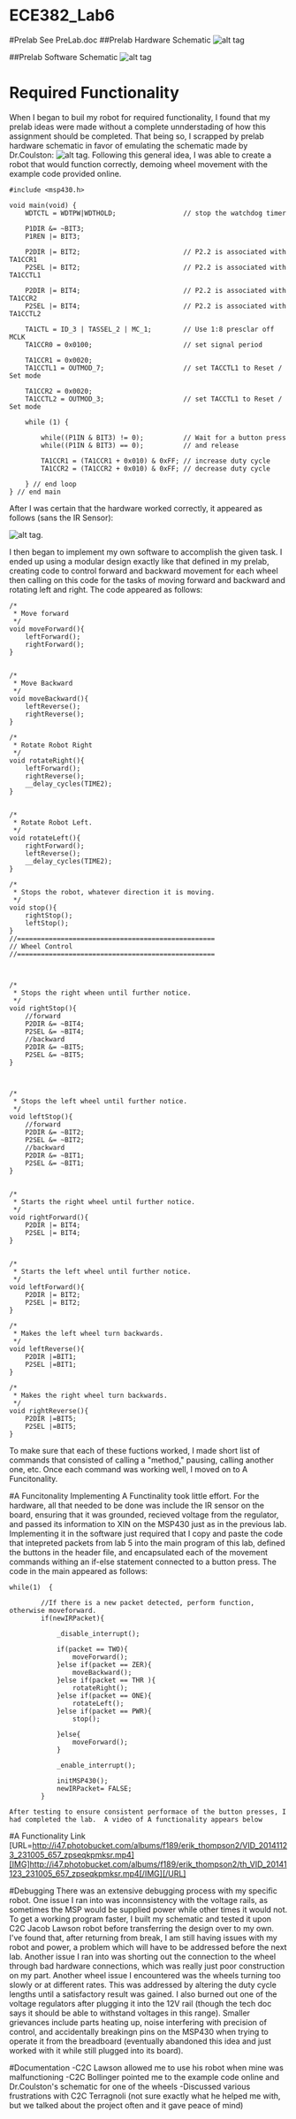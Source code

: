 ECE382_Lab6
===========
#Prelab
See PreLab.doc
##Prelab Hardware Schematic
![alt tag](http://i47.photobucket.com/albums/f189/erik_thompson2/prelabschem_zps27bcf71a.jpg "TO-220 Config")

##Prelab Software Schematic
![alt tag](http://i47.photobucket.com/albums/f189/erik_thompson2/flowchart_zps4aa85f45.png "TO-220 Config")

# Required Functionality
  When I began to buil my robot for required functionality, I found that my prelab ideas were made without a complete unnderstading of how this assignment should be completed.  That being so, I scrapped by prelab hardware schematic in favor of emulating the schematic made by Dr.Coulston:
  ![alt tag](http://i47.photobucket.com/albums/f189/erik_thompson2/IMG_20141123_152548_212_zps3b576bb6.jpg "TO-220 Config").
Following this general idea, I was able to create a robot that would function correctly, demoing wheel movement with the example code provided online.

~~~
#include <msp430.h>

void main(void) {
    WDTCTL = WDTPW|WDTHOLD;                 // stop the watchdog timer

    P1DIR &= ~BIT3;
    P1REN |= BIT3;

    P2DIR |= BIT2;							// P2.2 is associated with TA1CCR1
    P2SEL |= BIT2;							// P2.2 is associated with TA1CCTL1

    P2DIR |= BIT4;							// P2.2 is associated with TA1CCR2
    P2SEL |= BIT4;							// P2.2 is associated with TA1CCTL2

	TA1CTL = ID_3 | TASSEL_2 | MC_1;		// Use 1:8 presclar off MCLK
    TA1CCR0 = 0x0100;						// set signal period

    TA1CCR1 = 0x0020;
    TA1CCTL1 = OUTMOD_7;					// set TACCTL1 to Reset / Set mode

    TA1CCR2 = 0x0020;
    TA1CCTL2 = OUTMOD_3;					// set TACCTL1 to Reset / Set mode

    while (1) {

    	while((P1IN & BIT3) != 0);			// Wait for a button press
    	while((P1IN & BIT3) == 0);			// and release

        TA1CCR1 = (TA1CCR1 + 0x010) & 0xFF;	// increase duty cycle
        TA1CCR2 = (TA1CCR2 + 0x010) & 0xFF;	// decrease duty cycle

    } // end loop
} // end main
~~~

After I was certain that the hardware worked correctly, it appeared as follows (sans the IR Sensor):
  
  ![alt tag](http://i47.photobucket.com/albums/f189/erik_thompson2/IMG_20141202_072012_378_zpsea6a47e7.jpg
 "TO-220 Config").

I then began to implement my own software to accomplish the given task.  I ended up using a modular design exactly like that defined in my prelab, creating code to control forward and backward movement for each wheel then calling on this code for the tasks of moving forward and backward and rotating left and right.  The code appeared as follows:

~~~
/*
 * Move forward
 */
void moveForward(){
	leftForward();
	rightForward();
}


/*
 * Move Backward
 */
void moveBackward(){
	leftReverse();
	rightReverse();
}

/*
 * Rotate Robot Right
 */
void rotateRight(){
    leftForward();
    rightReverse();
    __delay_cycles(TIME2);
}


/*
 * Rotate Robot Left.
 */
void rotateLeft(){
	rightForward();
	leftReverse();
    __delay_cycles(TIME2);
}

/*
 * Stops the robot, whatever direction it is moving.
 */
void stop(){
	rightStop();
	leftStop();
}
//==================================================
// Wheel Control
//==================================================



/*
 * Stops the right wheen until further notice.
 */
void rightStop(){
    //forward
	P2DIR &= ~BIT4;
    P2SEL &= ~BIT4;
    //backward
	P2DIR &= ~BIT5;
	P2SEL &= ~BIT5;
}



/*
 * Stops the left wheel until further notice.
 */
void leftStop(){
    //forward
	P2DIR &= ~BIT2;
    P2SEL &= ~BIT2;
    //backward
    P2DIR &= ~BIT1;
    P2SEL &= ~BIT1;
}


/*
 * Starts the right wheel until further notice.
 */
void rightForward(){
    P2DIR |= BIT4;
    P2SEL |= BIT4;
}


/*
 * Starts the left wheel until further notice.
 */
void leftForward(){
    P2DIR |= BIT2;
    P2SEL |= BIT2;
}

/*
 * Makes the left wheel turn backwards.
 */
void leftReverse(){
	P2DIR |=BIT1;
	P2SEL |=BIT1;
}

/*
 * Makes the right wheel turn backwards.
 */
void rightReverse(){
	P2DIR |=BIT5;
	P2SEL |=BIT5;
}
~~~

To make sure that each of these fuctions worked, I made short list of commands that consisted of calling a "method," pausing, calling another one, etc.  Once each command was working well, I moved on to A Funcitonality.

#A Funcitonality
Implementing A Functinality took little effort.  For the hardware, all that needed to be done was include the IR sensor on the board, ensuring that it was grounded, recieved voltage from the regulator, and passed its information to XIN on the MSP430 just as in the previous lab.  Implementing it in the software just required that I copy and paste the code that intepreted packets from lab 5 into the main program of this lab, defined the buttons in the header file, and encapsulated each of the movement commands withing an if-else statement connected to a button press.  The code in the main appeared as follows:
~~~
while(1)  {

		//If there is a new packet detected, perform function, otherwise moveforward.
		if(newIRPacket){

			_disable_interrupt();

			if(packet == TWO){
				moveForward();
			}else if(packet == ZER){
				moveBackward();
			}else if(packet == THR ){
				rotateRight();
			}else if(packet == ONE){
				rotateLeft();
			}else if(packet == PWR){
				stop();

			}else{
				moveForward();
			}

			_enable_interrupt();

			initMSP430();
			newIRPacket= FALSE;
		}
~~~
	After testing to ensure consistent performace of the button presses, I had completed the lab.  A video of A functionality appears below
	
#A Functionality Link
[URL=http://i47.photobucket.com/albums/f189/erik_thompson2/VID_20141123_231005_657_zpseqkpmksr.mp4][IMG]http://i47.photobucket.com/albums/f189/erik_thompson2/th_VID_20141123_231005_657_zpseqkpmksr.mp4[/IMG][/URL]

#Debugging
There was an extensive debugging process with my specific robot.  One issue I ran into was inconnsistency with the voltage rails, as sometimes the MSP would be supplied power while other times it would not.  To get a working program faster, I built my schematic and tested it upon C2C Jacob Lawson robot before transferring the design over to my own.  I've found that, after returning from break, I am still having issues with my robot and power, a problem which will have to be addressed before the next lab.  Another issue I ran into was shorting out the connection to the wheel through bad hardware connections, which was really just poor construction on my part.  Another wheel issue I encountered was the wheels turning too slowly or at different rates.  This was addressed by altering the duty cycle lengths until a satisfactory result was gained.  I also burned out one of the voltage regulators after plugging it into the 12V rail (though the tech doc says it should be able to withstand voltages in this range).  Smaller grievances include parts heating up, noise interfering with precision of control, and accidentally breakingn pins on the MSP430 when trying to operate it from the breadboard (eventually abandoned this idea and just worked with it while still plugged into its board).

#Documentation
-C2C Lawson allowed me to use his robot when mine was malfunctioning
-C2C Bollinger pointed me to the example code online and Dr.Coulston's schematic for one of the wheels
-Discussed various frustrations with C2C Terragnoli (not sure exactly what he helped me with, but we talked about the project often and it gave peace of mind)

